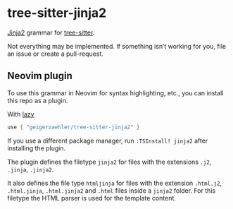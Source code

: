 # tree-sitter-jinja2

[Jinja2][] grammar for [tree-sitter].

Not everything may be implemented. If something isn’t working for you, file an
issue or create a pull-request.

## Neovim plugin

To use this grammar in Neovim for syntax highlighting, etc., you can install
this repo as a plugin.

With [lazy][]

```lua
use { "geigerzaehler/tree-sitter-jinja2" }
```

If you use a different package manager, run `:TSInstall! jinja2` after
installing the plugin.

The plugin defines the filetype `jinja2` for files with the extensions `.j2`,
`.jinja`, `.jinja2`.

It also defines the file type `htmljinja` for files with the extension
`.html.j2`, `.html.jinja`, `.html.jinja2` and `.html` files inside a `jinja2`
folder. For this filetype the HTML parser is used for the template content.

[lazy]: https://github.com/folke/lazy.nvim#-plugin-spec
[jinja2]: https://jinja.palletsprojects.com/
[tree-sitter]: https://github.com/tree-sitter/tree-sitter
